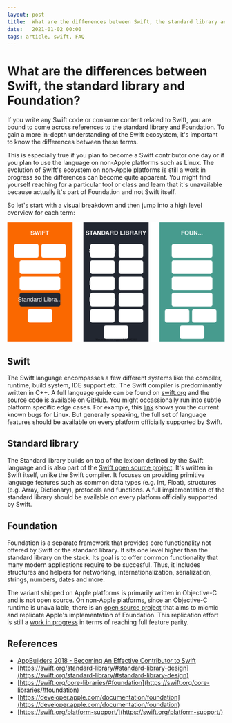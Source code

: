 ```yaml
---
layout: post
title:  What are the differences between Swift, the standard library and Foundation?
date:   2021-01-02 00:00
tags: article, swift, FAQ
---
```


# What are the differences between Swift, the standard library and Foundation?

If you write any Swift code or consume content related to Swift, you are bound to come across references to the standard library and Foundation. To gain a more in-depth understanding of the Swift ecosystem, it's important to know the differences between these terms. 

This is especially true if you plan to become a Swift contributor one day or if you plan to use the language on non-Apple platforms such as Linux. The evolution of Swift's ecoystem on non-Apple platforms is still a work in progress so the differences can become quite apparent. You might find yourself reaching for a particular tool or class and learn that it's unavailable because actually it's part of Foundation and not Swift itself. 

So let's start with a visual breakdown and then jump into a high level overview for each term:

![Swift, standard library and Foundation comparison](/images/swift-vs-stdlib-vs-foundation.svg)

## Swift

The Swift language encompasses a few different systems like the compiler, runtime, build system, IDE support etc. The Swift compiler is predominantly written in C++. A full language guide can be found on [swift.org](https://swift.org/) and the source code is available on [GitHub](https://github.com/apple/swift). You might occassionally run into subtle platform specific edge cases. For example, this [link](https://bugs.swift.org/issues/?jql=labels+%3D+Linux) shows you the current known bugs for Linux. But generally speaking, the full set of language features should be available on every platform officially supported by Swift.

## Standard library

The Standard library builds on top of the lexicon defined by the Swift language and is also part of the [Swift open source project](https://github.com/apple/swift/tree/main/stdlib). It's written in Swift itself, unlike the Swift compiler. It focuses on providing primitive language features such as common data types (e.g. Int, Float), structures (e.g. Array, Dictionary), protocols and functions.  A full implementation of the standard library should be available on every platform officially supported by Swift.

## Foundation

Foundation is a separate framework that provides core functionality not offered by Swift or the standard library. It sits one level higher than the standard library on the stack. Its goal is to offer common functionality that many modern applications require to be succesful. Thus, it includes structures and helpers for networking, internationalization, serialization, strings, numbers, dates and more.

The variant shipped on Apple platforms is primarily written in Objective-C and is not open source. On non-Apple platforms, since an Objective-C runtime is unavailable, there is an [open source project](https://github.com/apple/swift-corelibs-foundation) that aims to micmic and replicate Apple's implementation of Foundation. This replication effort is still a [work in progress](https://github.com/apple/swift-corelibs-foundation/blob/main/Docs/Status.md) in terms of reaching full feature parity.

## References

- [AppBuilders 2018 - Becoming An Effective Contributor to Swift](https://www.youtube.com/watch?v=oGJKsp-pZPk)
- [https://swift.org/standard-library/#standard-library-design](https://swift.org/standard-library/#standard-library-design)
- [https://swift.org/core-libraries/#foundation](https://swift.org/core-libraries/#foundation)
- [https://developer.apple.com/documentation/foundation](https://developer.apple.com/documentation/foundation)
- [https://swift.org/platform-support/](https://swift.org/platform-support/)
